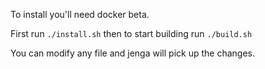 To install you'll need docker beta.

First run `./install.sh` then to start building run `./build.sh`

You can modify any file and jenga will pick up the changes.
